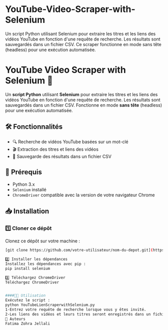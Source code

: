 # YouTube-Video-Scraper-with-Selenium
Un script Python utilisant Selenium pour extraire les titres et les liens des vidéos YouTube en fonction d'une requête de recherche. Les résultats sont sauvegardés dans un fichier CSV. Ce scraper fonctionne en mode sans tête (headless) pour une exécution automatisée.
# YouTube Video Scraper with Selenium 🎥

Un **script Python** utilisant **Selenium** pour extraire les titres et les liens des vidéos YouTube en fonction d'une requête de recherche. Les résultats sont sauvegardés dans un fichier CSV. Fonctionne en mode **sans tête** (headless) pour une exécution automatisée.

## 🛠 Fonctionnalités

- 🔍 Recherche de vidéos YouTube basées sur un mot-clé
- 🎬 Extraction des titres et liens des vidéos
- 💾 Sauvegarde des résultats dans un fichier CSV

## 🚀 Prérequis

- Python 3.x
- `Selenium` installé
- `ChromeDriver` compatible avec la version de votre navigateur Chrome

## 📥 Installation

### 1️⃣ Cloner ce dépôt
Clonez ce dépôt sur votre machine :
```bash
[git clone https://github.com/votre-utilisateur/nom-du-depot.git](https://github.com/Fatimazohrajellali/YouTube-Video-Scraper-with-Selenium.git)

2️⃣ Installer les dépendances
Installez les dépendances avec pip :
pip install selenium

3️⃣ Téléchargez ChromeDriver
Téléchargez ChromeDriver


####🧑‍💻 Utilisation
Exécutez le script :
python YouTubeLienScraperwithSelenium.py
1-Entrez votre requête de recherche lorsque vous y êtes invité.
2-Les liens des vidéos et leurs titres seront enregistrés dans un fichier CSV spécifié dans le code.
📝 Auteurs
Fatima Zohra Jellali

